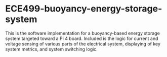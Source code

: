 # ECE499-buoyancy-energy-storage-system
This is the software implementation for a buoyancy-based energy storage system targeted toward a Pi 4 board. Included is the logic for current and voltage sensing of various parts of the electrical system, displaying of key system metrics, and system switching logic.
